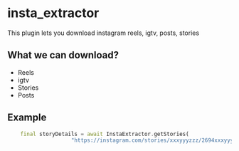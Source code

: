 # insta_extractor

This plugin lets you download instagram reels, igtv, posts, stories

## What we can download?
- Reels
- igtv
- Stories
- Posts

## Example
```dart
    final storyDetails = await InstaExtractor.getStories(
                    "https://instagram.com/stories/xxxyyyzzz/2694xxxyyyzzz61989?utm_medium=share_sheet")
```
